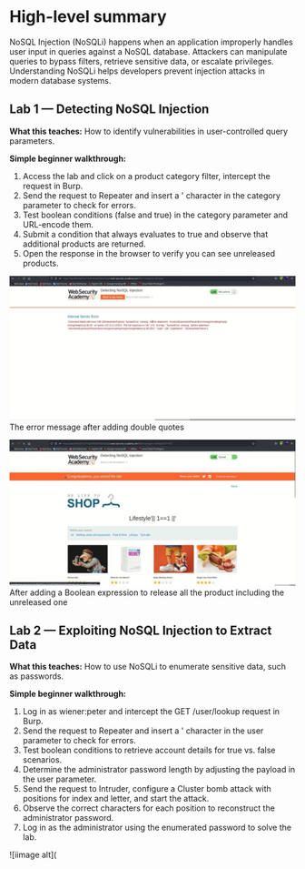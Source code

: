 # High-level summary

NoSQL Injection (NoSQLi) happens when an application improperly handles user input in queries against a NoSQL database. Attackers can manipulate queries to bypass filters, retrieve sensitive data, or escalate privileges. Understanding NoSQLi helps developers prevent injection attacks in modern database systems.

## Lab 1 — Detecting NoSQL Injection

**What this teaches:** How to identify vulnerabilities in user-controlled query parameters.

**Simple beginner walkthrough:**

1. Access the lab and click on a product category filter, intercept the request in Burp.
2. Send the request to Repeater and insert a ' character in the category parameter to check for errors.
3. Test boolean conditions (false and true) in the category parameter and URL-encode them.
4. Submit a condition that always evaluates to true and observe that additional products are returned.
5. Open the response in the browser to verify you can see unreleased products.

![iimage alt](https://github.com/Lispectree/web-sec/blob/253d2075a3f816d1f91a4a6ace76704293517a3a/web-security-labs/labs/nosqli/NOSQLI%20LAB1%20PHOTO1.jpg)
The error message after adding double quotes


![iimage alt](https://github.com/Lispectree/web-sec/blob/92031feb56f1238c27190f29230c012678466d25/web-security-labs/labs/nosqli/NOSQLI%20LAB1%20PHOTO2.jpg)
After adding a Boolean expression to release all the product including the unreleased one

## Lab 2 — Exploiting NoSQL Injection to Extract Data

**What this teaches:** How to use NoSQLi to enumerate sensitive data, such as passwords.

**Simple beginner walkthrough:**

1. Log in as wiener\:peter and intercept the GET /user/lookup request in Burp.
2. Send the request to Repeater and insert a ' character in the user parameter to check for errors.
3. Test boolean conditions to retrieve account details for true vs. false scenarios.
4. Determine the administrator password length by adjusting the payload in the user parameter.
5. Send the request to Intruder, configure a Cluster bomb attack with positions for index and letter, and start the attack.
6. Observe the correct characters for each position to reconstruct the administrator password.
7. Log in as the administrator using the enumerated password to solve the lab.

![iimage alt](

